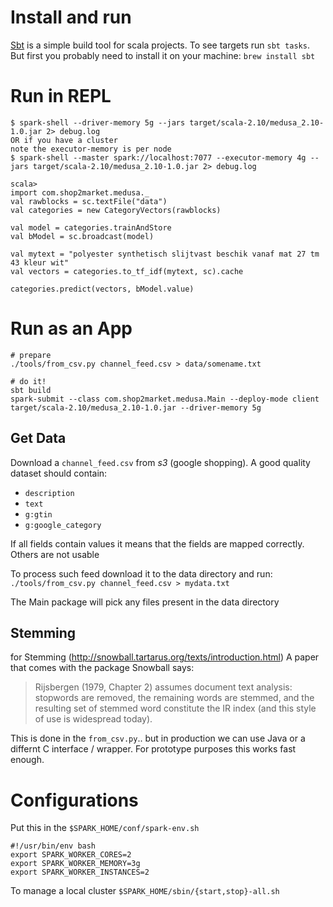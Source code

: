 # Install and run

[Sbt](http://www.scala-sbt.org/) is a simple build tool for scala projects. To see targets run `sbt tasks`.
But first you probably need to install it on your machine:
  `brew install sbt`


# Run in REPL

```
$ spark-shell --driver-memory 5g --jars target/scala-2.10/medusa_2.10-1.0.jar 2> debug.log
OR if you have a cluster
note the executor-memory is per node
$ spark-shell --master spark://localhost:7077 --executor-memory 4g --jars target/scala-2.10/medusa_2.10-1.0.jar 2> debug.log

scala> 
import com.shop2market.medusa._
val rawblocks = sc.textFile("data")
val categories = new CategoryVectors(rawblocks)

val model = categories.trainAndStore
val bModel = sc.broadcast(model)

val mytext = "polyester synthetisch slijtvast beschik vanaf mat 27 tm 43 kleur wit"
val vectors = categories.to_tf_idf(mytext, sc).cache

categories.predict(vectors, bModel.value)
```

# Run as an App

```
# prepare
./tools/from_csv.py channel_feed.csv > data/somename.txt

# do it!
sbt build
spark-submit --class com.shop2market.medusa.Main --deploy-mode client target/scala-2.10/medusa_2.10-1.0.jar --driver-memory 5g
```

## Get Data

Download a `channel_feed.csv` from _s3_ (google shopping). A good quality dataset should contain:

*   `description`
*   `text`
*   `g:gtin`
*   `g:google_category`

If all fields contain values it means that the fields are mapped correctly. Others are not usable

To process such feed download it to the data directory and run:
  `./tools/from_csv.py channel_feed.csv > mydata.txt`

The Main package will pick any files present in the data directory

## Stemming

for Stemming (http://snowball.tartarus.org/texts/introduction.html)
A paper that comes with the package Snowball says:

> Rijsbergen (1979, Chapter 2) assumes document text analysis: stopwords are removed, the remaining words are stemmed, and the resulting set of stemmed word constitute the IR index (and this style of use is widespread today).

This is done in the `from_csv.py`.. but in production we can use Java or a differnt C interface / wrapper.
For prototype purposes this works fast enough.



# Configurations

Put this in the `$SPARK_HOME/conf/spark-env.sh`

```
#!/usr/bin/env bash
export SPARK_WORKER_CORES=2
export SPARK_WORKER_MEMORY=3g
export SPARK_WORKER_INSTANCES=2
```

To manage a local cluster `$SPARK_HOME/sbin/{start,stop}-all.sh`

